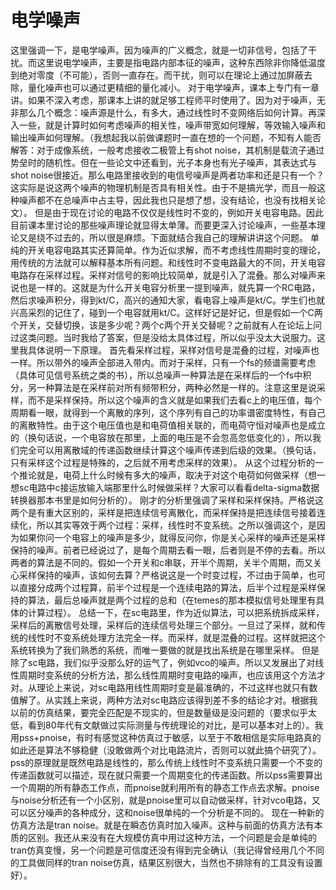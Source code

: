 # 电学噪声
这里强调一下，是电学噪声。因为噪声的广义概念，就是一切非信号，包括了干扰。而这里说电学噪声，主要是指电路内部本征的噪声，这种东西除非你降低温度到绝对零度（不可能），否则一直存在。而干扰，则可以在理论上通过加屏蔽去除，量化噪声也可以通过更精细的量化减小。
对于电学噪声，课本上专门有一章讲。如果不深入考虑，那课本上讲的就足够工程师平时使用了。因为对于噪声，无非那么几个概念：噪声源是什么，有多大，通过线性时不变网络后如何计算。再深入一些，就是计算时如何考虑噪声的相关性，噪声带宽如何理解，等效输入噪声和输出噪声如何理解。（我想起我以前做课题时一直在想的一个问题，不知有人能否解答：对于成像系统，一般考虑接收二极管上有shot noise，其机制是载流子通过势垒时的随机性。但在一些论文中还看到，光子本身也有光子噪声，其表达式与shot noise很接近。那么电路里接收到的电信号噪声是两者功率和还是只有一个？这实际是说这两个噪声的物理机制是否具有相关性。由于不是搞光学，而且一般这种噪声都不在总噪声中占主导，因此我也只是想了想，没有结论，也没有找相关论文）。
但是由于现在讨论的电路不仅仅是线性时不变的，例如开关电容电路。因此目前课本里讨论的那些噪声理论就显得太单薄。而要更深入讨论噪声，一些基本理论又是绕不过去的，所以很是麻烦。下面就结合我自己的理解讲讲这个问题。
单纯的开关电容电路其实还算简单。作为近似求解，而不考虑线性周期时变的理论，用传统的方法就可以解释基本所有问题。和线性时不变电路最大的不同，开关电容电路存在采样过程。采样对信号的影响比较简单，就是引入了混叠。那么对噪声来说也是一样的。这就是为什么开关电容分析里一提到噪声，就先算一个RC电路，然后求噪声积分，得到kt/C，高兴的通知大家，看电容上噪声是kt/C。学生们也就兴高采烈的记住了，碰到一个电容就用kt/C。这样好记是好记，但是假如一个C两个开关，交替切换，该是多少呢？两个c两个开关交替呢？之前就有人在论坛上问过这类问题。当时我给了答案，但是没给太具体过程，所以似乎没太大说服力。这里我具体说明一下原理。
首先看采样过程，采样对信号是混叠的过程，对噪声也一样。所以带外的噪声全部进入带内。而对于采样，只有一个fs的频谱需要考虑（具体可见信号系统之类的书），所以总噪声一种算法是在采样后的一个fs中积分，另一种算法是在采样前对所有频带积分，两种必然是一样的。注意这里是说采样，而不是采样保持。所以这个噪声的含义就是如果我们去看c上的电压值，每个周期看一眼，就得到一个离散的序列，这个序列有自己的功率谱密度特性，有自己的离散特性。由于这个电压值也是和电荷值相关联的，而电荷守恒对噪声也是成立的（换句话说，一个电容放在那里，上面的电压是不会忽高忽低变化的），所以我们完全可以用离散域的传递函数继续计算这个噪声传递到后级的效果。（换句话，只有采样这个过程是特殊的，之后就不用考虑采样的效果）。
从这个过程分析的一个推论就是，电荷上什么时候有多大的噪声，取决于对这个电荷如何做采样（想一想sc电路中c接运放输入端那里什么时候做采样？大家可以看看delta-sigma数据转换器那本书里是如何分析的）。
刚才的分析里强调了采样和采样保持。严格说这两个是有重大区别的，采样是把连续信号离散化，而采样保持是把连续信号接着连续化，所以其实等效于两个过程：采样，线性时不变系统。之所以强调这个，是因为如果你问一个电容上的噪声是多少，就得反问你，你是关心采样的噪声还是采样保持的噪声。前者已经说过了，是每个周期去看一眼，后者则是不停的去看。所以两者的算法是不同的。假如一个开关和c串联，开半个周期，关半个周期，而又关心采样保持的噪声，该如何去算？严格说这是一个时变过程，不过由于简单，也可以直接分成两个过程算，前半个过程是一个连续电路的算法，后半个过程是采样保持的算法，最后总噪声就是两个过程的总和（在temes的那本模拟信号处理里有具体的计算过程）。
总结一下，在sc电路里，作为近似算法，可以把系统拆成采样，采样后的离散信号处理，采样后的连续信号处理三个部分。一旦过了采样，就和传统的线性时不变系统处理方法完全一样。而采样，就是混叠的过程。这样就把这个系统转换为了我们熟悉的系统，而唯一要做的就是找出系统是在哪里采样。
但是除了sc电路，我们似乎没那么好的运气了，例如vco的噪声。所以又发展出了对线性周期时变系统的分析方法，那么线性周期时变电路的噪声，也应该用这个方法才对。从理论上来说，对sc电路用线性周期时变是最准确的，不过这样也就只有数值解了。从实践上来说，两种方法对sc电路应该得到差不多的结论才对。根据我以前的仿真结果，要完全匹配是不现实的，但是数量级是没问题的（要求似乎太低，看到80年代有文献做过实际测量与传统理论的对比，是可以基本对上的）。我用pss+pnoise，有时有感觉这种仿真过于敏感，以至于不敢相信是实际电路真的如此还是算法不够稳健（没敢做两个对比电路流片，否则可以就此搞个研究了）。
pss的原理就是既然电路是线性的，那么传统上线性时不变系统只需要一个不变的传递函数就可以描述，现在就只需要一个周期变化的传递函数。所以pss需要算出一个周期的所有静态工作点，而pnoise就利用所有的静态工作点去求解。pnoise与noise分析还有一个小区别，就是pnoise里可以自动做采样，针对vco电路，又可以区分噪声的各种成分，这和noise很单纯的一个分析是不同的。
现在一种新的仿真方法是tran noise。就是在瞬态仿真时加入噪声。这种与前面的仿真方法有本质的区别。我还从来没有在大规模仿真中用过这种方法，一个问题是会是单纯的tran仿真变慢，另一个问题是可信度还没有得到完全确认（我记得曾经用几个不同的工具做同样的tran noise仿真，结果区别很大，当然也不排除有的工具没有设置好）。 


